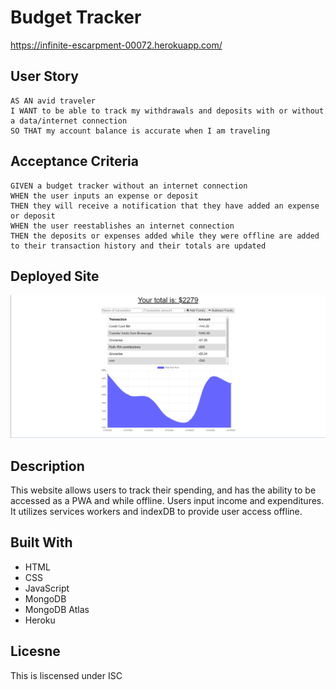 # Budget Tracker

https://infinite-escarpment-00072.herokuapp.com/

## User Story
```
AS AN avid traveler
I WANT to be able to track my withdrawals and deposits with or without a data/internet connection
SO THAT my account balance is accurate when I am traveling
```

## Acceptance Criteria
```
GIVEN a budget tracker without an internet connection
WHEN the user inputs an expense or deposit
THEN they will receive a notification that they have added an expense or deposit
WHEN the user reestablishes an internet connection
THEN the deposits or expenses added while they were offline are added to their transaction history and their totals are updated
```

## Deployed Site

![Website](./assets/screenshot.png)

## Description

This website allows users to track their spending, and has the ability to be accessed as a PWA and while offline. Users input income and expenditures. It utilizes services workers and indexDB to provide user access offline.

## Built With
- HTML
- CSS
- JavaScript
- MongoDB
- MongoDB Atlas
- Heroku

## Licesne

This is liscensed under ISC
